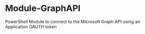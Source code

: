 # Module-GraphAPI
PowerShell Module to connect to the Microsoft Graph API using an Application OAUTH token
